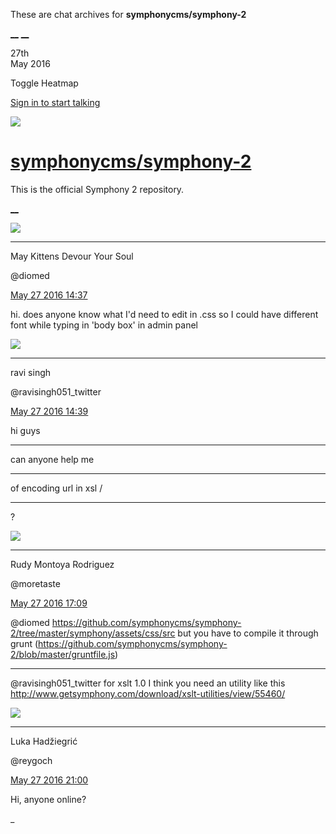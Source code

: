 These are chat archives for **symphonycms/symphony-2**

[__](/symphonycms/symphony-2/archives/2016/05/28)
[__](/symphonycms/symphony-2/archives/2016/05/26)

27th  
May 2016

Toggle Heatmap

[Sign in to start talking](/login?action=login&button=archive-login)

![](https://avatars-02.gitter.im/group/iv/3/57542c45c43b8c601977197e?s=48)

#  [symphonycms/symphony-2](/symphonycms/symphony-2)

This is the official Symphony 2 repository.

[ __ ](/orgs/symphonycms/rooms "More symphonycms rooms" )

![](https://avatars1.githubusercontent.com/u/72777?v=3&s=30)

__ __

May Kittens Devour Your Soul

@diomed

[May 27 2016
14:37](https://gitter.im/symphonycms/symphony-2?at=57485b8e454cb2be094f8aa5 ""
)

hi. does anyone know what I'd need to edit in .css so I could have different
font while typing in 'body box' in admin panel

![](https://abs.twimg.com/sticky/default_profile_images/default_profile_3_normal.png?s=30)

__ __

ravi singh

@ravisingh051_twitter

[May 27 2016
14:39](https://gitter.im/symphonycms/symphony-2?at=57485c3f10f0fed86f48ca1d ""
)

hi guys

__ __

can anyone help me

__ __

of encoding url in xsl /

__ __

?

![](https://avatars2.githubusercontent.com/u/857982?v=3&s=30)

__ __

Rudy Montoya Rodriguez

@moretaste

[May 27 2016
17:09](https://gitter.im/symphonycms/symphony-2?at=57487f2eda3f93da6f20f1df ""
)

@diomed
<https://github.com/symphonycms/symphony-2/tree/master/symphony/assets/css/src>
but you have to compile it through grunt
(<https://github.com/symphonycms/symphony-2/blob/master/gruntfile.js>)

__ __

@ravisingh051_twitter for xslt 1.0 I think you need an utility like this
<http://www.getsymphony.com/download/xslt-utilities/view/55460/>

![](https://avatars2.githubusercontent.com/u/8524934?v=3&s=30)

__ __

Luka Hadžiegrić

@reygoch

[May 27 2016
21:00](https://gitter.im/symphonycms/symphony-2?at=5748b55af44fde236e5115b8 ""
)

Hi, anyone online?

_

